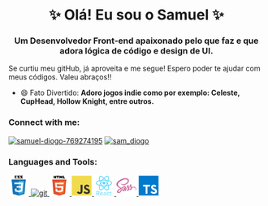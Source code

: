 <h1 align="center">✨ Olá! Eu sou o Samuel ✨ </h1>
<h3 align="center">Um Desenvolvedor Front-end apaixonado pelo que faz e  que adora lógica de código e design de UI.</h3>Se curtiu meu gitHub, já aproveita e me segue! Espero poder te ajudar com meus códigos. Valeu abraços!!</h3>


- 😄 Fato Divertido: **Adoro jogos indie como por exemplo: Celeste, CupHead, Hollow Knight, entre outros.**

<h3 align="left">Connect with me:</h3>
<p align="left">
<a href="https://www.linkedin.com/in/samuel-diogo-769274195/" target="blank"><img align="center" src="https://cdn.jsdelivr.net/npm/simple-icons@3.0.1/icons/linkedin.svg" alt="samuel-diogo-769274195" height="30" width="40" /></a>
<a href="https://www.instagram.com/sam_diogo/" target="blank"><img align="center" src="https://cdn.jsdelivr.net/npm/simple-icons@3.0.1/icons/instagram.svg" alt="sam_diogo" height="30" width="40" /></a>
</p>

<h3 align="left">Languages and Tools:</h3>
<p align="left"> <a href="https://www.w3schools.com/css/" target="_blank"> <img src="https://raw.githubusercontent.com/devicons/devicon/master/icons/css3/css3-original-wordmark.svg" alt="css3" width="40" height="40"/> </a> <a href="https://git-scm.com/" target="_blank"> <img src="https://www.vectorlogo.zone/logos/git-scm/git-scm-icon.svg" alt="git" width="40" height="40"/> </a> <a href="https://www.w3.org/html/" target="_blank"> <img src="https://raw.githubusercontent.com/devicons/devicon/master/icons/html5/html5-original-wordmark.svg" alt="html5" width="40" height="40"/> </a> <a href="https://developer.mozilla.org/en-US/docs/Web/JavaScript" target="_blank"> <img src="https://raw.githubusercontent.com/devicons/devicon/master/icons/javascript/javascript-original.svg" alt="javascript" width="40" height="40"/> </a> <a href="https://reactjs.org/" target="_blank"> <img src="https://raw.githubusercontent.com/devicons/devicon/master/icons/react/react-original-wordmark.svg" alt="react" width="40" height="40"/> </a> <a href="https://sass-lang.com" target="_blank"> <img src="https://raw.githubusercontent.com/devicons/devicon/master/icons/sass/sass-original.svg" alt="sass" width="40" height="40"/> </a> <a href="https://www.typescriptlang.org/" target="_blank"> <img src="https://raw.githubusercontent.com/devicons/devicon/master/icons/typescript/typescript-original.svg" alt="typescript" width="40" height="40"/> </a> </p>

